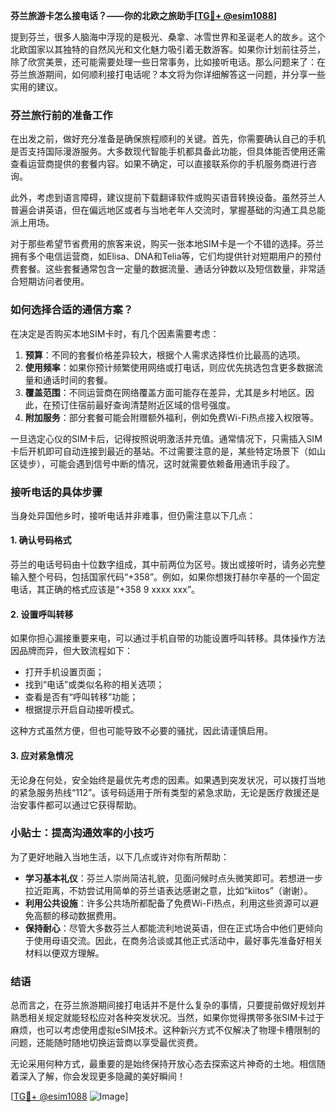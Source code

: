 **芬兰旅游卡怎么接电话？——你的北欧之旅助手[[TG💪+ @esim1088](https://t.me/s/esim1088)]**

提到芬兰，很多人脑海中浮现的是极光、桑拿、冰雪世界和圣诞老人的故乡。这个北欧国家以其独特的自然风光和文化魅力吸引着无数游客。如果你计划前往芬兰，除了欣赏美景，还可能需要处理一些日常事务，比如接听电话。那么问题来了：在芬兰旅游期间，如何顺利接打电话呢？本文将为你详细解答这一问题，并分享一些实用的建议。

### 芬兰旅行前的准备工作

在出发之前，做好充分准备是确保旅程顺利的关键。首先，你需要确认自己的手机是否支持国际漫游服务。大多数现代智能手机都具备此功能，但具体能否使用还需查看运营商提供的套餐内容。如果不确定，可以直接联系你的手机服务商进行咨询。

此外，考虑到语言障碍，建议提前下载翻译软件或购买语音转换设备。虽然芬兰人普遍会讲英语，但在偏远地区或者与当地老年人交流时，掌握基础的沟通工具总能派上用场。

对于那些希望节省费用的旅客来说，购买一张本地SIM卡是一个不错的选择。芬兰拥有多个电信运营商，如Elisa、DNA和Telia等，它们均提供针对短期用户的预付费套餐。这些套餐通常包含一定量的数据流量、通话分钟数以及短信数量，非常适合短期访问者使用。

### 如何选择合适的通信方案？

在决定是否购买本地SIM卡时，有几个因素需要考虑：

1. **预算**：不同的套餐价格差异较大，根据个人需求选择性价比最高的选项。
2. **使用频率**：如果你预计频繁使用网络或打电话，则应优先挑选包含更多数据流量和通话时间的套餐。
3. **覆盖范围**：不同运营商在网络覆盖方面可能存在差异，尤其是乡村地区。因此，在预订住宿前最好查询清楚附近区域的信号强度。
4. **附加服务**：部分套餐可能会附赠额外福利，例如免费Wi-Fi热点接入权限等。

一旦选定心仪的SIM卡后，记得按照说明激活并充值。通常情况下，只需插入SIM卡后开机即可自动连接到最近的基站。不过需要注意的是，某些特定场景下（如山区徒步），可能会遇到信号中断的情况，这时就需要依赖备用通讯手段了。

### 接听电话的具体步骤

当身处异国他乡时，接听电话并非难事，但仍需注意以下几点：

#### 1. 确认号码格式
芬兰的电话号码由十位数字组成，其中前两位为区号。拨出或接听时，请务必完整输入整个号码，包括国家代码“+358”。例如，如果你想拨打赫尔辛基的一个固定电话，其正确的格式应该是“+358 9 xxxx xxx”。

#### 2. 设置呼叫转移
如果你担心漏接重要来电，可以通过手机自带的功能设置呼叫转移。具体操作方法因品牌而异，但大致流程如下：
   - 打开手机设置页面；
   - 找到“电话”或类似名称的相关选项；
   - 查看是否有“呼叫转移”功能；
   - 根据提示开启自动接听模式。

这种方式虽然方便，但也可能导致不必要的骚扰，因此请谨慎启用。

#### 3. 应对紧急情况
无论身在何处，安全始终是最优先考虑的因素。如果遇到突发状况，可以拨打当地的紧急服务热线“112”。该号码适用于所有类型的紧急求助，无论是医疗救援还是治安事件都可以通过它获得帮助。

### 小贴士：提高沟通效率的小技巧

为了更好地融入当地生活，以下几点或许对你有所帮助：

- **学习基本礼仪**：芬兰人崇尚简洁礼貌，见面问候时点头微笑即可。若想进一步拉近距离，不妨尝试用简单的芬兰语表达感谢之意，比如“kiitos”（谢谢）。
- **利用公共设施**：许多公共场所都配备了免费Wi-Fi热点，利用这些资源可以避免高额的移动数据费用。
- **保持耐心**：尽管大多数芬兰人都能流利地说英语，但在正式场合中他们更倾向于使用母语交流。因此，在商务洽谈或其他正式活动中，最好事先准备好相关材料以便双方理解。

### 结语

总而言之，在芬兰旅游期间接打电话并不是什么复杂的事情，只要提前做好规划并熟悉相关规定就能轻松应对各种突发状况。当然，如果你觉得携带多张SIM卡过于麻烦，也可以考虑使用虚拟eSIM技术。这种新兴方式不仅解决了物理卡槽限制的问题，还能随时随地切换运营商以享受最优资费。

无论采用何种方式，最重要的是始终保持开放心态去探索这片神奇的土地。相信随着深入了解，你会发现更多隐藏的美好瞬间！

[[TG💪+ @esim1088](https://t.me/s/esim1088) ![Image](https://i.postimg.cc/4NQfJmqS/Snipaste-2025-05-13-00-14-12.png)]